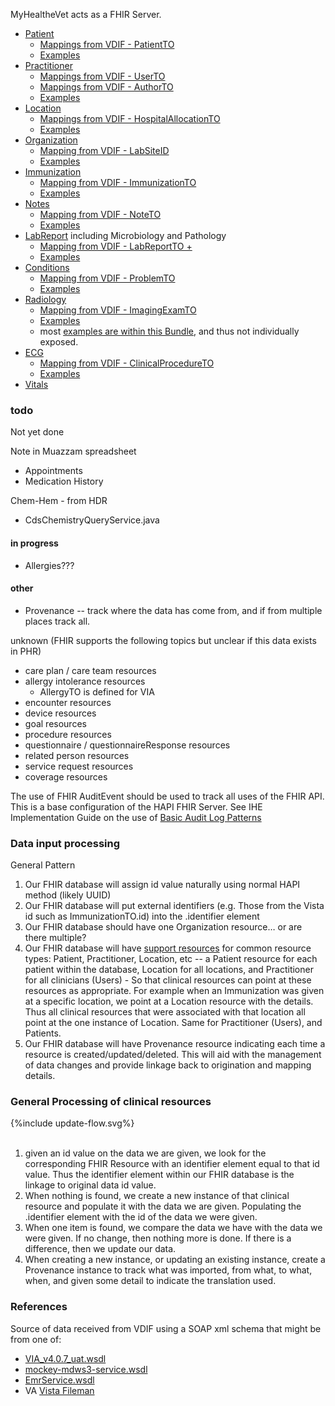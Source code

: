 
MyHealtheVet acts as a FHIR Server.

- [Patient](StructureDefinition-VA.MHV.PHR.patient.html)
  - [Mappings from VDIF - PatientTO](StructureDefinition-VA.MHV.PHR.patient-mappings.html#mappings-for-vdif-to-mhv-phr-patientto)
  - [Examples](StructureDefinition-VA.MHV.PHR.patient-examples.html)
- [Practitioner](StructureDefinition-VA.MHV.PHR.practitioner.html)
  - [Mappings from VDIF - UserTO](StructureDefinition-VA.MHV.PHR.practitioner-mappings.html#mappings-for-vdif-to-mhv-phr-userto)
  - [Mappings from VDIF - AuthorTO](StructureDefinition-VA.MHV.PHR.practitioner-mappings.html#mappings-for-vdif-to-mhv-phr-authorto)
  - [Examples](StructureDefinition-VA.MHV.PHR.practitioner-examples.html)
- [Location](StructureDefinition-VA.MHV.PHR.location.html)
  - [Mappings from VDIF - HospitalAllocationTO](StructureDefinition-VA.MHV.PHR.location-mappings.html#mappings-for-vdif-to-mhv-phr-hospitallocationto)
  - [Examples](StructureDefinition-VA.MHV.PHR.location-examples.html)
- [Organization](StructureDefinition-VA.MHV.PHR.organization.html)
  - [Mapping from VDIF - LabSiteID](StructureDefinition-VA.MHV.PHR.organization-mappings.html#mappings-for-vdif-to-mhv-phr-labsiteid)
  - [Examples](StructureDefinition-VA.MHV.PHR.organization-examples.html)
- [Immunization](StructureDefinition-VA.MHV.PHR.immunization.html)
  - [Mapping from VDIF - ImmunizationTO](StructureDefinition-VA.MHV.PHR.immunization-mappings.html#mappings-for-vdif-to-mhv-phr-immunizationto)
  - [Examples](StructureDefinition-VA.MHV.PHR.immunization-examples.html)
- [Notes](StructureDefinition-VA.MHV.PHR.note.html)
  - [Mapping from VDIF - NoteTO](StructureDefinition-VA.MHV.PHR.note-mappings.html#mappings-for-vdif-to-mhv-phr-noteto)
  - [Examples](StructureDefinition-VA.MHV.PHR.note-examples.html)
- [LabReport](StructureDefinition-VA.MHV.PHR.labReport.html) including Microbiology and Pathology
  - [Mapping from VDIF - LabReportTO +](StructureDefinition-VA.MHV.PHR.labReport-mappings.html#mappings-for-vdif-to-mhv-phr-labreportto)
  - [Examples](StructureDefinition-VA.MHV.PHR.labReport-examples.html)
- [Conditions](StructureDefinition-VA.MHV.PHR.condition.html)
  - [Mapping from VDIF - ProblemTO](StructureDefinition-VA.MHV.PHR.condition-mappings.html#mappings-for-vdif-to-mhv-phr-problemto)
  - [Examples](StructureDefinition-VA.MHV.PHR.condition-examples.html)
- [Radiology](StructureDefinition-VA.MHV.PHR.imaging.html)
  - [Mapping from VDIF - ImagingExamTO](StructureDefinition-VA.MHV.PHR.imaging-mappings.html#mappings-for-vdif-to-mhv-phr-imagingexamto)
  - [Examples](StructureDefinition-VA.MHV.PHR.imaging-examples.html)
  - most [examples are within this Bundle](https://johnmoehrke.github.io/MHV-PHR/Bundle-images.html), and thus not individually exposed.
- [ECG](StructureDefinition-VA.MHV.PHR.ecg.html)
  - [Mapping from VDIF - ClinicalProcedureTO](StructureDefinition-VA.MHV.PHR.ecg-mappings.html#mappings-for-vdif-to-mhv-phr-clinicalprocedureto)
  - [Examples](StructureDefinition-VA.MHV.PHR.ecg-examples.html)
- [Vitals](vitals.html)

### todo

Not yet done

Note in Muazzam spreadsheet
- Appointments
- Medication History

Chem-Hem - from HDR
- CdsChemistryQueryService.java

#### in progress

- Allergies???

#### other

- Provenance -- track where the data has come from, and if from multiple places track all.
  
unknown (FHIR supports the following topics but unclear if this data exists in PHR)

- care plan / care team resources
- allergy intolerance resources
  - AllergyTO is defined for VIA
- encounter resources
- device resources
- goal resources
- procedure resources
- questionnaire / questionnaireResponse resources
- related person resources
- service request resources
- coverage resources

The use of FHIR AuditEvent should be used to track all uses of the FHIR API. This is a base configuration of the HAPI FHIR Server. See IHE Implementation Guide on the use of [Basic Audit Log Patterns](https://profiles.ihe.net/ITI/BALP/index.html)

### Data input processing

General Pattern

1. Our FHIR database will assign id value naturally using normal HAPI method (likely UUID)
2. Our FHIR database will put external identifiers (e.g. Those from the Vista id such as ImmunizationTO.id) into the .identifier element
3. Our FHIR database should have one Organization resource… or are there multiple?
4. Our FHIR database will have [support resources](utility.html#support-resources) for common resource types: Patient, Practitioner, Location, etc -- a Patient resource for each patient within the database, Location for all locations, and Practitioner for all clinicians (Users) - So that clinical resources can point at these resources as appropriate. For example when an Immunization was given at a specific location, we point at a Location resource with the details. Thus all clinical resources that were associated with that location all point at the one instance of Location. Same for Practitioner (Users), and Patients. 
5. Our FHIR database will have Provenance resource indicating each time a resource is created/updated/deleted. This will aid with the management of data changes and provide linkage back to origination and mapping details.

### General Processing of clinical resources

<div>
{%include update-flow.svg%}
</div>
<br clear="all">

1. given an id value on the data we are given, we look for the corresponding FHIR Resource with an identifier element equal to that id value. Thus the identifier element within our FHIR database is the linkage to original data id value.
2. When nothing is found, we create a new instance of that clinical resource and populate it with the data we are given. Populating the .identifier element with the id of the data we were given.
3. When one item is found, we compare the data we have with the data we were given. If no change, then nothing more is done. If there is a difference, then we update our data.
4. When creating a new instance, or updating an existing instance, create a Provenance instance to track what was imported, from what, to what, when, and given some detail to indicate the translation used.

### References

Source of data received from VDIF using a SOAP xml schema that might be from one of:

- [VIA_v4.0.7_uat.wsdl](https://github.com/department-of-veterans-affairs/mhv-np-via-wsclient/blob/development/src/main/resources/VIA_v4.0.7_uat.wsdl)
- [mockey-mdws3-service.wsdl](https://github.com/department-of-veterans-affairs/mhv-ap-vde-support/blob/development/src/test/wsdl/mockey-mdws3-service.wsdl)
- [EmrService.wsdl](https://github.com/department-of-veterans-affairs/mhv-hla-app-ui/blob/dbb0301be4a17f31e67048300d72c87c0977aa09/hra-mock-via-app/src/main/java/gov/va/hra/integration/via/mock/ws/EmrService.wsdl)
- VA [Vista Fileman](http://www.vistapedia.com/index.php/Main_Page)

